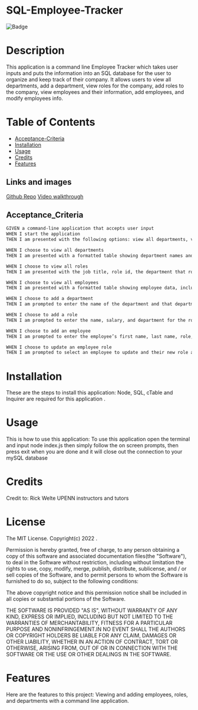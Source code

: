 # SQL-Employee-Tracker
![Badge](https://img.shields.io/badge/license-MIT-blue.svg)
# Description
This application is a command line Employee Tracker which takes user inputs and puts the information into an SQL database for the user to organize and keep track of their company. It allows users to view all departments, add a department, view roles for the company, add roles to the company, view employees and their information, add employees, and modify employees info.
# Table of Contents 
* [Acceptance-Criteria](#Acceptance_Criteria)
* [Installation](#installation)
* [Usage](#usage)
* [Credits](#Credits)
* [Features](#Features)

## Links and images
[Github Repo](https://github.com/rktvpr/SQL-Employee-Tracker)
[Video walkthrough](https://drive.google.com/file/d/1jp0khXGmEXXQWVLS_O9EkdJ5iNDfvSJg/view?usp=sharing)

## Acceptance_Criteria

```md
GIVEN a command-line application that accepts user input
WHEN I start the application
THEN I am presented with the following options: view all departments, view all roles, view all employees, add a department, add a role, add an employee, and update an employee role

WHEN I choose to view all departments
THEN I am presented with a formatted table showing department names and department ids

WHEN I choose to view all roles
THEN I am presented with the job title, role id, the department that role belongs to, and the salary for that role

WHEN I choose to view all employees
THEN I am presented with a formatted table showing employee data, including employee ids, first names, last names, job titles, departments, salaries, and managers that the employees report to

WHEN I choose to add a department
THEN I am prompted to enter the name of the department and that department is added to the database

WHEN I choose to add a role
THEN I am prompted to enter the name, salary, and department for the role and that role is added to the database

WHEN I choose to add an employee
THEN I am prompted to enter the employee’s first name, last name, role, and manager, and that employee is added to the database

WHEN I choose to update an employee role
THEN I am prompted to select an employee to update and their new role and this information is updated in the database 
```
# Installation
These are the steps to install this application:
Node, SQL, cTable and Inquirer are required for this application .

# Usage
This is how to use this application:
To use this application open the terminal and input node index.js then simply follow the on screen prompts, then press exit when you are done and it will close out the connection to your mySQL database

# Credits
Credit to: 
Rick Welte
UPENN instructors and tutors

# License
   The MIT License.
      Copyright(c) 2022 .
        
  Permission is hereby granted, free of charge, to any person obtaining a copy of this software and associated
  documentation files(the "Software"), to deal in the Software without restriction, including without limitation
  the rights to use, copy, modify, merge, publish, distribute, sublicense, and / or sell copies of the Software, and
  to permit persons to whom the Software is furnished to do so, subject to the following conditions:
  
  The above copyright notice and this permission notice shall be included in all copies or substantial portions
  of the Software.
  
  THE SOFTWARE IS PROVIDED "AS IS", WITHOUT WARRANTY OF ANY KIND, EXPRESS OR IMPLIED, INCLUDING BUT NOT LIMITED TO 
  THE WARRANTIES OF MERCHANTABILITY, FITNESS FOR A PARTICULAR PURPOSE AND NONINFRINGEMENT.IN NO EVENT SHALL THE 
  AUTHORS OR COPYRIGHT HOLDERS BE LIABLE FOR ANY CLAIM, DAMAGES OR OTHER LIABILITY, WHETHER IN AN ACTION OF CONTRACT,
      TORT OR OTHERWISE, ARISING FROM, OUT OF OR IN CONNECTION WITH THE SOFTWARE OR THE USE OR OTHER DEALINGS IN THE SOFTWARE.
      
# Features
Here are the features to this project:
Viewing and adding employees, roles, and departments with a command line application. 


